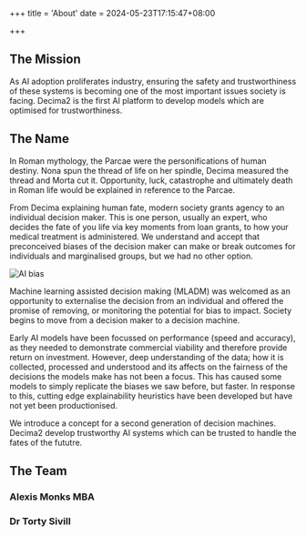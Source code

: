 +++
title = 'About'
date = 2024-05-23T17:15:47+08:00

+++


## The Mission

As AI adoption proliferates industry, ensuring the safety and trustworthiness of these systems is becoming one of the most important issues society is facing. Decima2 is the first AI platform to develop models which are optimised for trustworthiness. 

## The Name


In Roman mythology, the Parcae were the personifications of human destiny. Nona spun the thread of life on her spindle, Decima measured the thread and Morta cut it. Opportunity, luck, catastrophe and ultimately death in Roman life would be explained in reference to the Parcae.

From Decima explaining human fate, modern society grants agency to an individual decision maker. This is one person, usually an expert, who decides the fate of you life via key moments from loan grants, to how your medical treatment is administered. We understand and accept that preconceived biases of the decision maker can make or break outcomes for individuals and marginalised groups, but we had no other option. 

![AI bias](images/fates.png)

Machine learning assisted decision making (MLADM) was welcomed as an opportunity to externalise the decision from an individual and offered the promise of removing, or monitoring the potential for bias to impact. Society begins to move from a decision maker to a decision machine. 


Early AI models have been focussed on performance (speed and accuracy), as they needed to demonstrate commercial viability and therefore provide return on investment. However, deep understanding of the data; how it is collected, processed and understood and its affects on the fairness of the decisions the models make has not been a focus. This has caused some models to simply replicate the biases we saw before, but faster. In response to this, cutting edge explainability heuristics have been developed but have not yet been productionised.

We introduce a concept for a second generation of decision machines. Decima2 develop trustworthy AI systems which can be trusted to handle the fates of the fututre. 



## The Team

### Alexis Monks MBA

### Dr Torty Sivill




